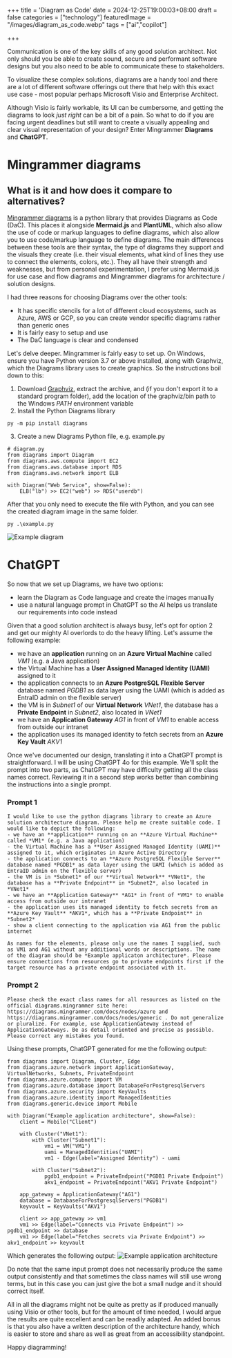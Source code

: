 +++
title = 'Diagram as Code'
date = 2024-12-25T19:00:03+08:00
draft = false
categories = ["technology"]
featuredImage = "/images/diagram_as_code.webp"
tags = ["ai","copilot"]


+++

Communication is one of the key skills of any good solution architect. Not only should you be able to create sound, secure and performant software designs but you also need to be able to communicate these to stakeholders. 

To visualize these complex solutions, diagrams are a handy tool and there are a lot of different software offerings out there that help with this exact use case - most popular perhaps Microsoft Visio and Enterprise Architect. 

Although Visio is fairly workable, its UI can be cumbersome, and getting the diagrams to look *just right* can be a bit of a pain. So what to do if you are facing urgent deadlines but still want to create a visually appealing and clear visual representation of your design? Enter Mingrammer **Diagrams** and **ChatGPT**.

# Mingrammer diagrams
## What is it and how does it compare to alternatives?
[Mingrammer diagrams](https://diagrams.mingrammer.com/) is a python library that provides Diagrams as Code (DaC). This places it alongside **Mermaid.js** and **PlantUML**, which also allow the use of code or markup languages to define diagrams, which also allow you to use code/markup language to define diagrams.
The main differences between these tools are their syntax, the type of diagrams they support and the visuals they create (i.e. their visual elements, what kind of lines they use to connect the elements, colors, etc.). They all have their strength and weaknesses, but from personal experimentation, I prefer using Mermaid.js for use case and flow diagrams and Mingrammer diagrams for architecture / solution designs. 

I had three reasons for choosing Diagrams over the other tools:
- It has specific stencils for a lot of different cloud ecosystems, such as Azure, AWS or GCP, so you can create vendor specific diagrams rather than generic ones
- It is fairly easy to setup and use
- The DaC language is clear and condensed

Let's delve deeper. Mingrammer is fairly easy to set up. On Windows, ensure you have Python version 3.7 or above installed, along with Graphviz, which the Diagrams library uses to create graphics. So the instructions boil down to this:
1. Download [Graphviz](https://graphviz.gitlab.io/download/), extract the archive, and (if you don't export it to a standard program folder), add the location of the graphviz/bin path to the Windows *PATH* environment variable
2. Install the Python Diagrams library
```
py -m pip install diagrams
```
3. Create a new Diagrams Python file, e.g. example.py
```
# diagram.py
from diagrams import Diagram
from diagrams.aws.compute import EC2
from diagrams.aws.database import RDS
from diagrams.aws.network import ELB

with Diagram("Web Service", show=False):
    ELB("lb") >> EC2("web") >> RDS("userdb")
```

After that you only need to execute the file with Python, and you can see the created diagram image in the same folder.
```
py .\example.py
```

![Example diagram](images/example_diagram.webp "800px")

# ChatGPT
So now that we set up Diagrams, we have two options:
- learn the Diagram as Code language and create the images manually
- use a natural language prompt in ChatGPT so the AI helps us translate our requirements into code instead

Given that a good solution architect is always busy, let's opt for option 2 and get our mighty AI overlords to do the heavy lifting. 
Let's assume the following example:
- we have an **application** running on an **Azure Virtual Machine** called *VM1* (e.g. a Java application)
- the Virtual Machine has a **User Assigned Managed Identity (UAMI)** assigned to it
- the application connects to an **Azure PostgreSQL Flexible Server** database named *PGDB1* as data layer using the UAMI (which is added as EntraID admin on the flexible server)
- the VM is in *Subnet1* of our **Virtual Network** *VNet1*, the database has a **Private Endpoint** in *Subnet2*, also located in *VNet1*
- we have an **Application Gateway** *AG1* in front of *VM1* to enable access from outside our intranet
- the application uses its managed identity to fetch secrets from an **Azure Key Vault** *AKV1*

Once we've documented our design, translating it into a ChatGPT prompt is straightforward. I will be using ChatGPT 4o for this example. We'll split the prompt into two parts, as ChatGPT may have difficulty getting all the class names correct. Reviewing it in a second step works better than combining the instructions into a single prompt.

### Prompt 1
```
I would like to use the python diagrams library to create an Azure solution architecture diagram. Please help me create suitable code. I would like to depict the following: 
- we have an **application** running on an **Azure Virtual Machine** called *VM1* (e.g. a Java application) 
- the Virtual Machine has a **User Assigned Managed Identity (UAMI)** assigned to it, which originates in Azure Active Directory
- the application connects to an **Azure PostgreSQL Flexible Server** database named *PGDB1* as data layer using the UAMI (which is added as EntraID admin on the flexible server) 
- the VM is in *Subnet1* of our **Virtual Network** *VNet1*, the database has a **Private Endpoint** in *Subnet2*, also located in *VNet1* 
- we have an **Application Gateway** *AG1* in front of *VM1* to enable access from outside our intranet 
- the application uses its managed identity to fetch secrets from an **Azure Key Vault** *AKV1*, which has a **Private Endpoint** in *Subnet2*
- show a client connecting to the application via AG1 from the public internet

As names for the elements, please only use the names I supplied, such as VM1 and AG1 without any additional words or descriptions. The name of the diagram should be *Example applicaton architecture*. Please ensure connections from resources go to private endpoints first if the target resource has a private endpoint associated with it.
```

### Prompt 2
```
Please check the exact class names for all resources as listed on the official diagrams.mingrammer site here: https://diagrams.mingrammer.com/docs/nodes/azure and https://diagrams.mingrammer.com/docs/nodes/generic . Do not generalize or pluralize. For example, use ApplicationGateway instead of ApplicationGateways. Be as detail oriented and precise as possible. Please correct any mistakes you found.
```

Using these prompts, ChatGPT generated for me the following output:
```
from diagrams import Diagram, Cluster, Edge
from diagrams.azure.network import ApplicationGateway, VirtualNetworks, Subnets, PrivateEndpoint
from diagrams.azure.compute import VM
from diagrams.azure.database import DatabaseForPostgresqlServers
from diagrams.azure.security import KeyVaults
from diagrams.azure.identity import ManagedIdentities
from diagrams.generic.device import Mobile

with Diagram("Example application architecture", show=False):
    client = Mobile("Client")

    with Cluster("VNet1"):
        with Cluster("Subnet1"):
            vm1 = VM("VM1")
            uami = ManagedIdentities("UAMI")
            vm1 - Edge(label="Assigned Identity") - uami

        with Cluster("Subnet2"):
            pgdb1_endpoint = PrivateEndpoint("PGDB1 Private Endpoint")
            akv1_endpoint = PrivateEndpoint("AKV1 Private Endpoint")

    app_gateway = ApplicationGateway("AG1")
    database = DatabaseForPostgresqlServers("PGDB1")
    keyvault = KeyVaults("AKV1")

    client >> app_gateway >> vm1
    vm1 >> Edge(label="Connects via Private Endpoint") >> pgdb1_endpoint >> database
    vm1 >> Edge(label="Fetches secrets via Private Endpoint") >> akv1_endpoint >> keyvault
```

Which generates the following output:
![Example application architecture](images/example_application_architecture.webp "800px")

Do note that the same input prompt does not necessarily produce the same output consistently and that sometimes the class names will still use wrong terms, but in this case you can just give the bot a small nudge and it should correct itself.

All in all the diagrams might not be quite as pretty as if produced manually using Visio or other tools, but for the amount of time needed, I would argue the results are quite excellent and can be readily adapted. An added bonus is that you also have a written description of the architecture handy, which is easier to store and share as well as great from an accessibility standpoint.

Happy diagramming!